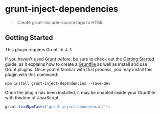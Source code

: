 # grunt-inject-dependencies

> Create grunt-include-source tags to HTML

## Getting Started
This plugin requires Grunt `~0.4.5`

If you haven't used [Grunt](http://gruntjs.com/) before, be sure to check out the [Getting Started](http://gruntjs.com/getting-started) guide, as it explains how to create a [Gruntfile](http://gruntjs.com/sample-gruntfile) as well as install and use Grunt plugins. Once you're familiar with that process, you may install this plugin with this command:

```shell
npm install grunt-inject-dependencies --save-dev
```

Once the plugin has been installed, it may be enabled inside your Gruntfile with this line of JavaScript:

```js
grunt.loadNpmTasks('grunt-inject-dependencies');
```
